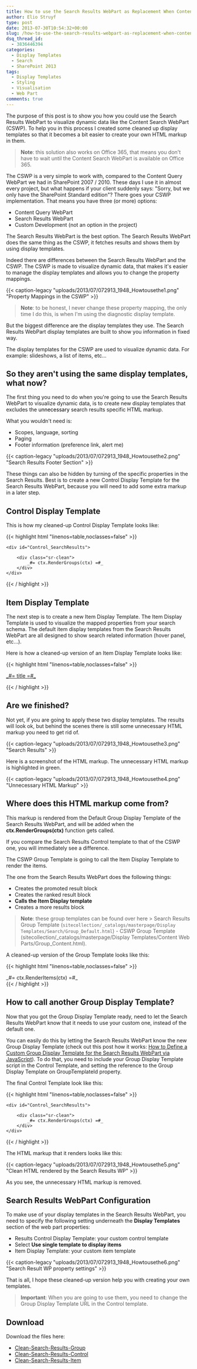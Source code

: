 ```yaml
---
title: How to use the Search Results WebPart as Replacement When Content Search WebPart is not available in Your Farm
author: Elio Struyf
type: post
date: 2013-07-30T10:54:32+00:00
slug: /how-to-use-the-search-results-webpart-as-replacement-when-content-search-webpart-is-not-available-in-your-farm/
dsq_thread_id:
  - 3836446394
categories:
  - Display Templates
  - Search
  - SharePoint 2013
tags:
  - Display Templates
  - Styling
  - Visualisation
  - Web Part
comments: true
---
```


The purpose of this post is to show you how you could use the Search Results WebPart to visualize dynamic data like the Content Search WebPart (CSWP). To help you in this process I created some cleaned up display templates so that it becomes a bit easier to create your own HTML markup in them.

> **Note**: this solution also works on Office 365, that means you don't have to wait until the Content Search WebPart is available on Office 365.

The CSWP is a very simple to work with, compared to the Content Query WebPart we had in SharePoint 2007 / 2010. These days I use it in almost every project, but what happens if your client suddenly says: "Sorry, but we only have the SharePoint Standard edition"? There goes your CSWP implementation. That means you have three (or more) options:

*   Content Query WebPart
*   Search Results WebPart
*   Custom Development (not an option in the project)

The Search Results WebPart is the best option. The Search Results WebPart does the same thing as the CSWP, it fetches results and shows them by using display templates.

Indeed there are differences between the Search Results WebPart and the CSWP. The CSWP is made to visualize dynamic data, that makes it's easier to manage the display templates and allows you to change the property mappings.

{{< caption-legacy "uploads/2013/07/072913_1948_Howtousethe1.png" "Property Mappings in the CSWP" >}}

> **Note**: to be honest, I never change these property mapping, the only time I do this, is when I'm using the diagnostic display template.

But the biggest difference are the display templates they use. The Search Results WebPart display templates are built to show you information in fixed way.

The display templates for the CSWP are used to visualize dynamic data. For example: slideshows, a list of items, etc...

## So they aren't using the same display templates, what now?

The first thing you need to do when you're going to use the Search Results WebPart to visualize dynamic data, is to create new display templates that excludes the <span style="color: black;">unnecessary </span>search results specific HTML markup.

What you wouldn't need is:

*   Scopes, language, sorting
*   Paging
*   Footer information (preference link, alert me)

{{< caption-legacy "uploads/2013/07/072913_1948_Howtousethe2.png" "Search Results Footer Section" >}}

These things can also be hidden by turning of the specific properties in the Search Results. Best is to create a new Control Display Template for the Search Results WebPart, because you will need to add some extra markup in a later step.

## Control Display Template

This is how my cleaned-up Control Display Template looks like:

{{< highlight html "linenos=table,noclasses=false" >}}
<html xmlns:mso="urn:schemas-microsoft-com:office:office" xmlns:msdt="uuid:C2F41010-65B3-11d1-A29F-00AA00C14882"> 
<head>
<title>Clean Search Results Control</title>

<!--[if gte mso 9]><xml>
<mso:CustomDocumentProperties>
<mso:TemplateHidden msdt:dt="string">0</mso:TemplateHidden>
<mso:MasterPageDescription msdt:dt="string">Displays the Search Results control.</mso:MasterPageDescription>
<mso:ContentTypeId msdt:dt="string">0x0101002039C03B61C64EC4A04F5361F385106601</mso:ContentTypeId>
<mso:TargetControlType msdt:dt="string">;#SearchResults;#</mso:TargetControlType>
<mso:HtmlDesignAssociated msdt:dt="string">1</mso:HtmlDesignAssociated>
<mso:HtmlDesignConversionSucceeded msdt:dt="string">True</mso:HtmlDesignConversionSucceeded>
</mso:CustomDocumentProperties>
</xml><![endif]-->
</head>
<body>
    <script>
    </script>

    <div id="Control_SearchResults">
<!--#_        
        // Don't remove the following line
        ctx.ListDataJSONGroupsKey = "ResultTables";
_#-->
        <div class="sr-clean">
            _#= ctx.RenderGroups(ctx) =#_
        </div>
    </div>
</body>
</html>
{{< / highlight >}}


## Item Display Template

The next step is to create a new Item Display Template. The Item Display Template is used to visualize the mapped properties from your search schema. The default item display templates from the Search Results WebPart are all designed to show search related information (hover panel, etc...).

Here is how a cleaned-up version of an Item Display Template looks like:

{{< highlight html "linenos=table,noclasses=false" >}}
<html xmlns:mso="urn:schemas-microsoft-com:office:office" xmlns:msdt="uuid:C2F41010-65B3-11d1-A29F-00AA00C14882"> 
<head>
<title>Clean Search Results Item</title>

<!--[if gte mso 9]><xml>
<mso:CustomDocumentProperties>
<mso:TemplateHidden msdt:dt="string">0</mso:TemplateHidden>
<mso:MasterPageDescription msdt:dt="string">This is the item template.</mso:MasterPageDescription>
<mso:ContentTypeId msdt:dt="string">0x0101002039C03B61C64EC4A04F5361F385106603</mso:ContentTypeId>
<mso:TargetControlType msdt:dt="string">;#SearchResults;#</mso:TargetControlType>
<mso:HtmlDesignAssociated msdt:dt="string">1</mso:HtmlDesignAssociated>
<mso:ManagedPropertyMapping msdt:dt="string">'Title':'Title','Path':'Path','Description':'Description'</mso:ManagedPropertyMapping>
<mso:HtmlDesignConversionSucceeded msdt:dt="string">True</mso:HtmlDesignConversionSucceeded>
<mso:CrawlerXSLFile msdt:dt="string"></mso:CrawlerXSLFile>
<mso:HtmlDesignPreviewUrl msdt:dt="string"></mso:HtmlDesignPreviewUrl>
</mso:CustomDocumentProperties>
</xml><![endif]-->
</head>
<body>
    <div id="Item_Site">
<!--#_
        if(!$isNull(ctx.CurrentItem) && !$isNull(ctx.ClientControl)) {
            var encodedId = $htmlEncode(ctx.ClientControl.get_nextUniqueId() + "_CleanItem");
            var title = ctx.CurrentItem.Title;
            var path = ctx.CurrentItem.Path;
_#-->
        <div id="_#= encodedId =#_">
            <p><a href="_#= path =#_" title="_#= title =#_">_#= title =#_</a></p>
        </div>
<!--#_ 
        } 
_#-->
    </div>
</body>
</html>
{{< / highlight >}}


## Are we finished?

Not yet, if you are going to apply these two display templates. The results will look ok, but behind the scenes there is still some unnecessary HTML markup you need to get rid of.

{{< caption-legacy "uploads/2013/07/072913_1948_Howtousethe3.png" "Search Results" >}}

Here is a screenshot of the HTML markup. The unnecessary HTML markup is highlighted in green.

{{< caption-legacy "uploads/2013/07/072913_1948_Howtousethe4.png" "Unnecessary HTML Markup" >}}

## Where does this HTML markup come from?

This markup is rendered from the Default Group Display Template of the Search Results WebPart, and will be added when the **ctx.RenderGroups(ctx)** function gets called.

If you compare the Search Results Control template to that of the CSWP one, you will immediately see a difference.

The CSWP Group Template is going to call the Item Display Template to render the items.

The one from the Search Results WebPart does the following things:

*   Creates the promoted result block
*   Creates the ranked result block
*   **Calls the Item Display template**
*   Creates a more results block

> **Note**: these group templates can be found over here > Search Results Group Template (`sitecollection/_catalogs/masterpage/Display Templates/Search/Group_Default.html`) - CSWP Group Template (sitecollection/_catalogs/masterpage/Display Templates/Content Web Parts/Group_Content.html).

A cleaned-up version of the Group Template looks like this:

{{< highlight html "linenos=table,noclasses=false" >}}
<html xmlns:mso="urn:schemas-microsoft-com:office:office" xmlns:msdt="uuid:C2F41010-65B3-11d1-A29F-00AA00C14882"> 
<head>
<title>Clean Search Results Group</title>

<!--[if gte mso 9]><xml>
<mso:CustomDocumentProperties>
<mso:TemplateHidden msdt:dt="string">0</mso:TemplateHidden>
<mso:MasterPageDescription msdt:dt="string">Displays the default group template. Items can be horizontally or vertically depending on how the item template styled.</mso:MasterPageDescription>
<mso:ContentTypeId msdt:dt="string">0x0101002039C03B61C64EC4A04F5361F385106602</mso:ContentTypeId>
<mso:TargetControlType msdt:dt="string">;#SearchResults;#</mso:TargetControlType>
<mso:HtmlDesignAssociated msdt:dt="string">1</mso:HtmlDesignAssociated>
<mso:HtmlDesignConversionSucceeded msdt:dt="string">True</mso:HtmlDesignConversionSucceeded>
</mso:CustomDocumentProperties>
</xml><![endif]-->
</head>
<body>
    <div id="Group_Content">
<!--#_
if(!$isNull(ctx.ClientControl) && ctx.ClientControl.shouldShowTable(ctx.CurrentGroup))
{
    ctx.ListDataJSONItemsKey = "ResultRows";
_#-->
    _#= ctx.RenderItems(ctx) =#_
<!--#_
}
_#-->
    </div>
</body>
</html>
{{< / highlight >}}


## How to call another Group Display Template?

Now that you got the Group Display Template ready, need to let the Search Results WebPart know that it needs to use your custom one, instead of the default one.

You can easily do this by letting the Search Results WebPart know the new Group Display Template (check out this post how it works: [How to Define a Custom Group Display Template for the Search Results WebPart via JavaScript](https://www.eliostruyf.com/how-to-define-a-custom-group-display-template-for-the-search-results-webpart-via-javascript/ "How to Define a Custom Group Display Template for the Search Results WebPart via JavaScript")). To do that, you need to include your Group Display Template script in the Control Template, and setting the reference to the Group Display Template on GroupTemplateId property.

The final Control Template look like this:

{{< highlight html "linenos=table,noclasses=false" >}}
<html xmlns:mso="urn:schemas-microsoft-com:office:office" xmlns:msdt="uuid:C2F41010-65B3-11d1-A29F-00AA00C14882"> 
<head>
<title>Clean Search Results Control</title>

<!--[if gte mso 9]><xml>
<mso:CustomDocumentProperties>
<mso:TemplateHidden msdt:dt="string">0</mso:TemplateHidden>
<mso:MasterPageDescription msdt:dt="string">Displays the Search Results control.</mso:MasterPageDescription>
<mso:ContentTypeId msdt:dt="string">0x0101002039C03B61C64EC4A04F5361F385106601</mso:ContentTypeId>
<mso:TargetControlType msdt:dt="string">;#SearchResults;#</mso:TargetControlType>
<mso:HtmlDesignAssociated msdt:dt="string">1</mso:HtmlDesignAssociated>
<mso:HtmlDesignConversionSucceeded msdt:dt="string">True</mso:HtmlDesignConversionSucceeded>
</mso:CustomDocumentProperties>
</xml><![endif]-->
</head>
<body>
    <script>
        $includeScript(this.url, "~sitecollection/_catalogs/masterpage/Tests/Clean-Search-Results-Group.js");
    </script>

    <div id="Control_SearchResults">
<!--#_        
        // Don't remove the following line
        ctx.ListDataJSONGroupsKey = "ResultTables";

        // Set the Group Display Template
        ctx.ClientControl.set_groupTemplateId('~sitecollection/_catalogs/masterpage/Tests/Clean-Search-Results-Group.js');
_#-->
        <div class="sr-clean">
            _#= ctx.RenderGroups(ctx) =#_
        </div>
    </div>
</body>
</html>
{{< / highlight >}}

The HTML markup that it renders looks like this:

{{< caption-legacy "uploads/2013/07/072913_1948_Howtousethe5.png" "Clean HTML rendered by the Search Results WP" >}}

As you see, the unnecessary HTML markup is removed.

## Search Results WebPart Configuration

To make use of your display templates in the Search Results WebPart, you need to specify the following setting underneath the **Display Templates** section of the web part properties:

*   Results Control Display Template: your custom control template
*   Select **Use single template to display items**
*   Item Display Template: your custom item template

{{< caption-legacy "uploads/2013/07/072913_1948_Howtousethe6.png" "Search Result WP property settings" >}}

That is all, I hope these cleaned-up version help you with creating your own templates.

> **Important**: When you are going to use them, you need to change the Group Display Template URL in the Control template.

## Download

Download the files here:

- [Clean-Search-Results-Group](uploads/2013/07/Clean-Search-Results-Group.html)
- [Clean-Search-Results-Control](uploads/2013/07/Clean-Search-Results-Control1.html)
- [Clean-Search-Results-Item](uploads/2013/07/Clean-Search-Results-Item.html)
